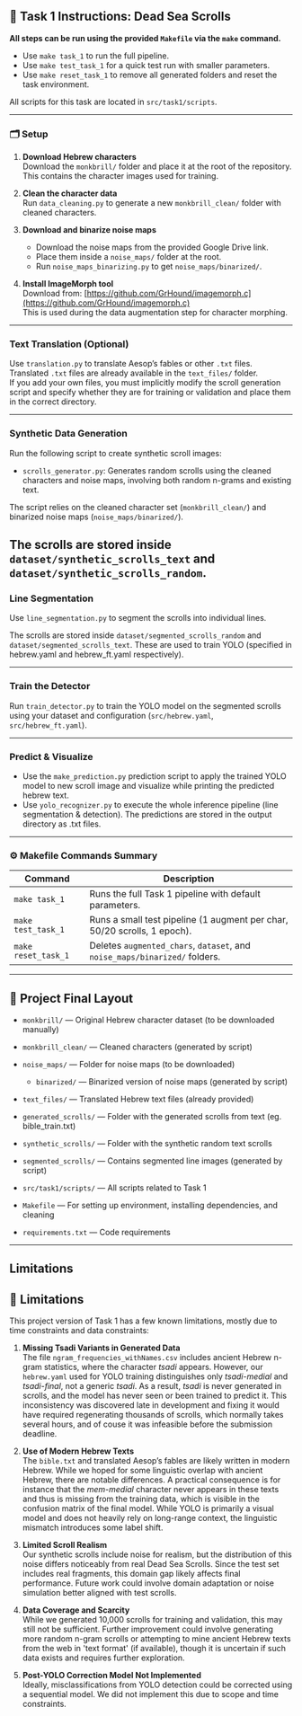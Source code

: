 ## 📌 Task 1 Instructions: Dead Sea Scrolls

**All steps can be run using the provided `Makefile` via the `make` command.**  
- Use `make task_1` to run the full pipeline.  
- Use `make test_task_1` for a quick test run with smaller parameters.  
- Use `make reset_task_1` to remove all generated folders and reset the task environment.

All scripts for this task are located in `src/task1/scripts`.

---

### 🗂️ Setup

1. **Download Hebrew characters**  
   Download the `monkbrill/` folder and place it at the root of the repository. This contains the character images used for training.

2. **Clean the character data**  
   Run `data_cleaning.py` to generate a new `monkbrill_clean/` folder with cleaned characters.

3. **Download and binarize noise maps**  
   - Download the noise maps from the provided Google Drive link.  
   - Place them inside a `noise_maps/` folder at the root.  
   - Run `noise_maps_binarizing.py` to get `noise_maps/binarized/`.

4. **Install ImageMorph tool**  
   Download from: [https://github.com/GrHound/imagemorph.c](https://github.com/GrHound/imagemorph.c)  
   This is used during the data augmentation step for character morphing.

---

### Text Translation (Optional)

Use `translation.py` to translate Aesop’s fables or other `.txt` files.  
Translated `.txt` files are already available in the `text_files/` folder.  
If you add your own files, you must implicitly modify the scroll generation script and specify whether they are for training or validation and place them in the correct directory.

---

### Synthetic Data Generation

Run the following script to create synthetic scroll images:
- `scrolls_generator.py`: Generates random scrolls using the cleaned characters and noise maps, involving both random n-grams and existing text.

The script relies on the cleaned character set (`monkbrill_clean/`) and binarized noise maps (`noise_maps/binarized/`).

The scrolls are stored inside `dataset/synthetic_scrolls_text` and `dataset/synthetic_scrolls_random`.
---

### Line Segmentation

Use `line_segmentation.py` to segment the scrolls into individual lines.  

The scrolls are stored inside `dataset/segmented_scrolls_random` and `dataset/segmented_scrolls_text`. These are used to train YOLO (specified in hebrew.yaml and hebrew_ft.yaml respectively).

---

### Train the Detector

Run `train_detector.py` to train the YOLO model on the segmented scrolls using your dataset and configuration (`src/hebrew.yaml`, `src/hebrew_ft.yaml`).

---

### Predict & Visualize

- Use the `make_prediction.py` prediction script to apply the trained YOLO model to new scroll image and visualize while printing the predicted hebrew text.
- Use `yolo_recognizer.py` to execute the whole inference pipeline (line segmentation & detection). The predictions are stored in the output directory as .txt files. 

---

### ⚙️ Makefile Commands Summary

| Command             | Description                                                                 |
|---------------------|-----------------------------------------------------------------------------|
| `make task_1`       | Runs the full Task 1 pipeline with default parameters.                      |
| `make test_task_1`  | Runs a small test pipeline (1 augment per char, 50/20 scrolls, 1 epoch).    |
| `make reset_task_1` | Deletes `augmented_chars`, `dataset`, and `noise_maps/binarized/` folders. |


---

## 📁 Project Final Layout

- `monkbrill/` — Original Hebrew character dataset (to be downloaded manually)
- `monkbrill_clean/` — Cleaned characters (generated by script)
- `noise_maps/` — Folder for noise maps (to be downloaded)
  - `binarized/` — Binarized version of noise maps (generated by script)
- `text_files/` — Translated Hebrew text files (already provided)

- `generated_scrolls/` — Folder with the generated scrolls from text (eg. bible_train.txt)
- `synthetic_scrolls/` — Folder with the synthetic random text scrolls
- `segmented_scrolls/` — Contains segmented line images (generated by script)

- `src/task1/scripts/` — All scripts related to Task 1
- `Makefile` — For setting up environment, installing dependencies, and cleaning
- `requirements.txt` — Code requirements

---

## Limitations

## 🚫 Limitations

This project version of Task 1 has a few known limitations, mostly due to time constraints and data constraints:

1. **Missing Tsadi Variants in Generated Data**  
   The file `ngram_frequencies_withNames.csv` includes ancient Hebrew n-gram statistics, where the character *tsadi* appears. However, our `hebrew.yaml` used for YOLO training distinguishes only *tsadi-medial* and *tsadi-final*, not a generic *tsadi*. As a result, *tsadi* is never generated in scrolls, and the model has never seen or been trained to predict it. This inconsistency was discovered late in development and fixing it would have required regenerating thousands of scrolls, which normally takes several hours, and of couse it was infeasible before the submission deadline.

2. **Use of Modern Hebrew Texts**  
   The `bible.txt` and translated Aesop’s fables are likely written in modern Hebrew. While we hoped for some linguistic overlap with ancient Hebrew, there are notable differences. A practical consequence is for instance that the  *mem-medial* character never appears in these texts and thus is missing from the training data, which is visible in the confusion matrix of the final model. While YOLO is primarily a visual model and does not heavily rely on long-range context, the linguistic mismatch introduces some label shift.

3. **Limited Scroll Realism**  
   Our synthetic scrolls include noise for realism, but the distribution of this noise differs noticeably from real Dead Sea Scrolls. Since the test set includes real fragments, this domain gap likely affects final performance. Future work could involve domain adaptation or noise simulation better aligned with test scrolls.

4. **Data Coverage and Scarcity**  
   While we generated 10,000 scrolls for training and validation, this may still not be sufficient. Further improvement could involve generating more random n-gram scrolls or attempting to mine ancient Hebrew texts from the web in 'text format' (if available), though it is uncertain if such data exists and requires further exploration.

5. **Post-YOLO Correction Model Not Implemented**  
   Ideally, misclassifications from YOLO detection could be corrected using a sequential model. We did not implement this due to scope and time constraints.

